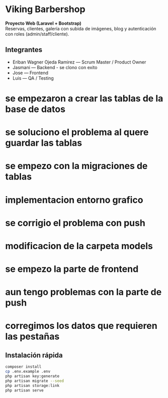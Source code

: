  # Viking Barbershop

**Proyecto Web (Laravel + Bootstrap)**  
Reservas, clientes, galería con subida de imágenes, blog y autenticación con roles (admin/staff/cliente).

## Integrantes
- Eriban Wagner Ojeda Ramirez — Scrum Master / Product Owner
- Jasmani — Backend - se clono con exito
- Jose — Frontend
- Luis — QA / Testing


# se empezaron a crear las tablas de la base de datos
# se soluciono el problema al quere guardar las tablas
# se empezo con la migraciones de tablas
# implementacion entorno grafico
# se corrigio el problema con push
# modificacion de la carpeta models
# se empezo la parte de frontend
# aun tengo problemas con la parte de push
# corregimos los datos que requieren las pestañas


## Instalación rápida
```bash
composer install
cp .env.example .env
php artisan key:generate
php artisan migrate --seed
php artisan storage:link
php artisan serve

